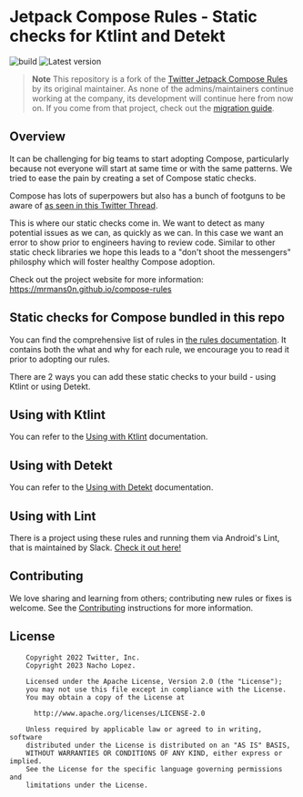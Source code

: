 # Jetpack Compose Rules - Static checks for Ktlint and Detekt

![build](https://github.com/mrmans0n/compose-rules/actions/workflows/build.yaml/badge.svg) ![Latest version](https://img.shields.io/maven-central/v/io.nlopez.compose.rules/common)

> **Note**
> This repository is a fork of the [Twitter Jetpack Compose Rules](https://github.com/twitter/compose-rules) by its original maintainer. As none of the admins/maintainers continue working at the company, its development will continue here from now on. If you come from that project, check out the [migration guide](https://mrmans0n.github.io/compose-rules/).

## Overview

It can be challenging for big teams to start adopting Compose, particularly because not everyone will start at same time or with the same patterns. We tried to ease the pain by creating a set of Compose static checks.

Compose has lots of superpowers but also has a bunch of footguns to be aware of [as seen in this Twitter Thread](https://twitter.com/mrmans0n/status/1507390768796909571).

This is where our static checks come in. We want to detect as many potential issues as we can, as quickly as we can. In this case we want an error to show prior to engineers having to review code. Similar to other static check libraries we hope this leads to a "don't shoot the messengers" philosphy which will foster healthy Compose adoption.

Check out the project website for more information: https://mrmans0n.github.io/compose-rules

## Static checks for Compose bundled in this repo

You can find the comprehensive list of rules in [the rules documentation](https://mrmans0n.github.io/compose-rules/rules). It contains both the what and why for each rule, we encourage you to read it prior to adopting our rules.

There are 2 ways you can add these static checks to your build - using Ktlint or using Detekt.

## Using with Ktlint

You can refer to the [Using with Ktlint](https://mrmans0n.github.io/compose-rules/ktlint) documentation.

## Using with Detekt

You can refer to the [Using with Detekt](https://mrmans0n.github.io/compose-rules/detekt) documentation.

## Using with Lint

There is a project using these rules and running them via Android's Lint, that is maintained by Slack. [Check it out here!](https://github.com/slackhq/compose-lints/)

## Contributing

We love sharing and learning from others; contributing new rules or fixes is welcome. See the [Contributing](CONTRIBUTING.md) instructions for more information.

## License

```
    Copyright 2022 Twitter, Inc.
    Copyright 2023 Nacho Lopez.

    Licensed under the Apache License, Version 2.0 (the "License");
    you may not use this file except in compliance with the License.
    You may obtain a copy of the License at

      http://www.apache.org/licenses/LICENSE-2.0

    Unless required by applicable law or agreed to in writing, software
    distributed under the License is distributed on an "AS IS" BASIS,
    WITHOUT WARRANTIES OR CONDITIONS OF ANY KIND, either express or implied.
    See the License for the specific language governing permissions and
    limitations under the License.
```
